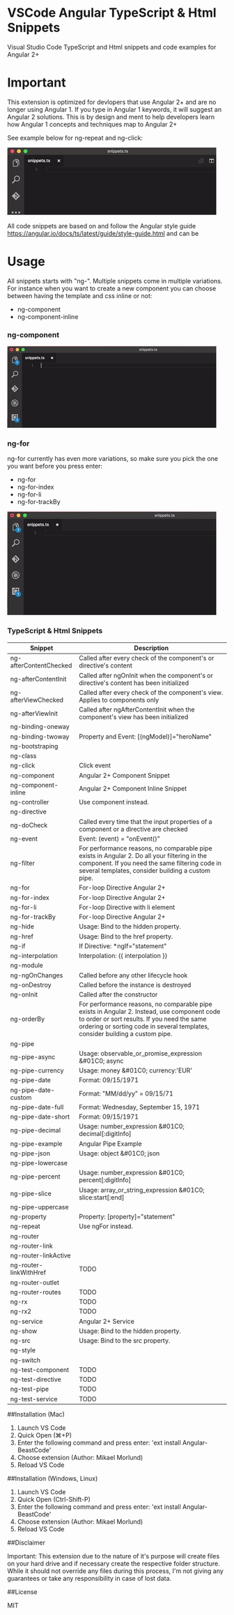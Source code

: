 # VSCode Angular TypeScript & Html Snippets
Visual Studio Code TypeScript and Html snippets and code examples for Angular 2+

# Important
This extension is optimized for devlopers that use Angular 2+ and are no longer using Angular 1.
If you type in Angular 1 keywords, it will suggest an Angular 2 solutions. 
This is by design and ment to help developers learn how Angular 1 concepts and techniques map to Angular 2+

See example below for ng-repeat and ng-click:

![ngRepeatSnippet](https://github.com/BeastCode/VSCode-Angular-TypeScript-Snippets/raw/master/images/ngRepeatSnippet.gif)


All code snippets are based on and follow the Angular style guide https://angular.io/docs/ts/latest/guide/style-guide.html and can be 

# Usage

All snippets starts with "ng-".
Multiple snippets come in multiple variations. For instance when you want to create a new component you can choose between having the template and css inline or not:
* ng-component
* ng-component-inline


### ng-component

![ngComponentSnippet](https://github.com/BeastCode/VSCode-Angular-TypeScript-Snippets/raw/master/images/ngComponentSnippet.gif)

### ng-for

ng-for currently has even more variations, so make sure you pick the one you want before you press enter:
* ng-for
* ng-for-index
* ng-for-li
* ng-for-trackBy

![ngForSnippet](https://github.com/BeastCode/VSCode-Angular-TypeScript-Snippets/raw/master/images/ngForSnippet.gif)


### TypeScript & Html Snippets

| Snippet | Description |
| ------| -----------|
| ng-afterContentChecked | Called after every check of the component's or directive's content |
| ng-afterContentInit | Called after ngOnInit when the component's or directive's content has been initialized |
| ng-afterViewChecked | Called after every check of the component's view. Applies to components only |
| ng-afterViewInit | Called after ngAfterContentInit when the component's view has been initialized |
| ng-binding-oneway |  |
| ng-binding-twoway | Property and Event: [(ngModel)]=\"heroName\" |
| ng-bootstraping |  |
| ng-class |  |
| ng-click | Click event |
| ng-component | Angular 2+ Component Snippet |
| ng-component-inline | Angular 2+ Component Inline Snippet |
| ng-controller | Use component instead. |
| ng-directive |  |
| ng-doCheck | Called every time that the input properties of a component or a directive are checked |
| ng-event | Event: (event) = \"onEvent()\" |
| ng-filter | For performance reasons, no comparable pipe exists in Angular 2. Do all your filtering in the component. If you need the same filtering code in several templates, consider building a custom pipe. |
| ng-for | For-loop Directive Angular 2+ |
| ng-for-index | For-loop Directive Angular 2+ |
| ng-for-li | For-loop Directive with li element |
| ng-for-trackBy | For-loop Directive Angular 2+ |
| ng-hide | Usage: Bind to the hidden property. |
| ng-href | Usage: Bind to the href property. |
| ng-if | If Directive: *ngIf=\"statement\" |
| ng-interpolation | Interpolation: {{ interpolation }} |
| ng-module |  |
| ng-ngOnChanges | Called before any other lifecycle hook |
| ng-onDestroy | Called before the instance is destroyed |
| ng-onInit | Called after the constructor |
| ng-orderBy | For performance reasons, no comparable pipe exists in Angular 2. Instead, use component code to order or sort results. If you need the same ordering or sorting code in several templates, consider building a custom pipe. |
| ng-pipe |  |
| ng-pipe-async | Usage: observable_or_promise_expression &#01C0; async |
| ng-pipe-currency | Usage: money &#01C0; currency:'EUR' |
| ng-pipe-date | Format: 09/15/1971 |
| ng-pipe-date-custom | Format: \"MM/dd/yy\" = 09/15/71 |
| ng-pipe-date-full | Format: Wednesday, September 15, 1971 |
| ng-pipe-date-short | Format:  09/15/1971 |
| ng-pipe-decimal | Usage: number_expression &#01C0; decimal[:digitInfo] |
| ng-pipe-example | Angular  Pipe Example |
| ng-pipe-json | Usage: object &#01C0; json |
| ng-pipe-lowercase |  |
| ng-pipe-percent | Usage: number_expression &#01C0; percent[:digitInfo] |
| ng-pipe-slice | Usage: array_or_string_expression &#01C0; slice:start[:end] |
| ng-pipe-uppercase |  |
| ng-property | Property: [property]=\"statement\" |
| ng-repeat | Use ngFor instead. |
| ng-router |  |
| ng-router-link |  |
| ng-router-linkActive |  |
| ng-router-linkWithHref | TODO |
| ng-router-outlet |  |
| ng-router-routes | TODO |
| ng-rx | TODO |
| ng-rx2 | TODO |
| ng-service | Angular 2+ Service |
| ng-show | Usage: Bind to the hidden property. |
| ng-src | Usage: Bind to the src property. |
| ng-style |  |
| ng-switch |  |
| ng-test-component | TODO |
| ng-test-directive | TODO |
| ng-test-pipe | TODO |
| ng-test-service | TODO |


##Installation (Mac)

1. Launch VS Code 
2. Quick Open (⌘+P)
3. Enter the following command and press enter: 'ext install Angular-BeastCode'
4. Choose extension (Author: Mikael Morlund)
5. Reload VS Code 


##Installation (Windows, Linux)

1. Launch VS Code 
2. Quick Open (Ctrl-Shift-P)
3. Enter the following command and press enter: 'ext install Angular-BeastCode'
4. Choose extension (Author: Mikael Morlund)
5. Reload VS Code 


##Disclaimer

Important: This extension due to the nature of it's purpose will create
files on your hard drive and if necessary create the respective folder structure.
While it should not override any files during this process, I'm not giving any guarantees
or take any responsibility in case of lost data.


##License

MIT